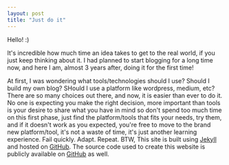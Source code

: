 ```yaml
---
layout: post
title: "Just do it"
---
```


Hello! :)

It's incredible how much time an idea takes to get to the real world, if you just keep thinking about it. I had planned to start blogging for a long time now, and here I am, almost 3 years after, doing it for the first time!

At first, I was wondering what tools/technologies should I use? Should I build my own blog? SHould I use a platform like wordpress, medium, etc? There are so many choices out there, and now, it is easier than ever to do it. No one is expecting you make the right decision, more important than tools is your desire to share what you have in mind so don't spend too much time on this first phase, just find the platform/tools that fits your needs, try them, and if it doesn't work as you expected, you're free to move to the brand new platform/tool, it's not a waste of time, it's just another learning experience. Fail quickly. Adapt. Repeat. BTW, This site is built using [Jekyll](http://jekyllrb.com/) and hosted on [GitHub](https://github.com). The source code used to create this website is publicly available on [GitHub](https://github.com/TheLaxtSamurai/thelaxtsamurai.github.com) as well.